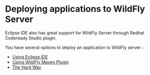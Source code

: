 # Deploying applications to WildFly Server

Eclipse IDE also has great support for WildFly Server through Redhat Codeready Studio plugin.

You have several options  to deploy an application to WildFly server :

* [Using Eclipse IDE](./03run-wildfly-eclipse.md)
* [Using WildFly Maven Plugin](./03run-wildfly-mvn.md)
* [The Hard Way](./03run-wildfly-m.md)


